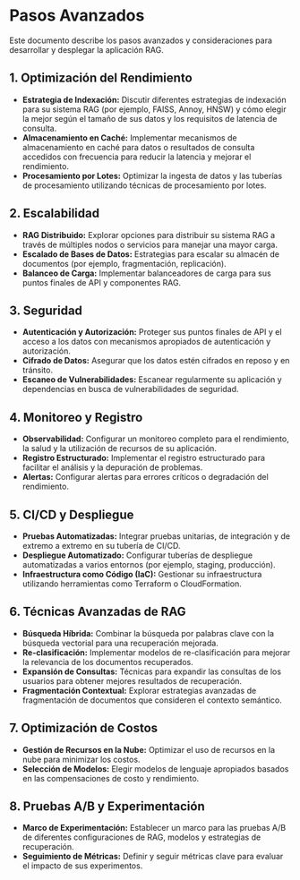 # Pasos Avanzados

Este documento describe los pasos avanzados y consideraciones para desarrollar y desplegar la aplicación RAG.

## 1. Optimización del Rendimiento

- **Estrategia de Indexación:** Discutir diferentes estrategias de indexación para su sistema RAG (por ejemplo, FAISS, Annoy, HNSW) y cómo elegir la mejor según el tamaño de sus datos y los requisitos de latencia de consulta.
- **Almacenamiento en Caché:** Implementar mecanismos de almacenamiento en caché para datos o resultados de consulta accedidos con frecuencia para reducir la latencia y mejorar el rendimiento.
- **Procesamiento por Lotes:** Optimizar la ingesta de datos y las tuberías de procesamiento utilizando técnicas de procesamiento por lotes.

## 2. Escalabilidad

- **RAG Distribuido:** Explorar opciones para distribuir su sistema RAG a través de múltiples nodos o servicios para manejar una mayor carga.
- **Escalado de Bases de Datos:** Estrategias para escalar su almacén de documentos (por ejemplo, fragmentación, replicación).
- **Balanceo de Carga:** Implementar balanceadores de carga para sus puntos finales de API y componentes RAG.

## 3. Seguridad

- **Autenticación y Autorización:** Proteger sus puntos finales de API y el acceso a los datos con mecanismos apropiados de autenticación y autorización.
- **Cifrado de Datos:** Asegurar que los datos estén cifrados en reposo y en tránsito.
- **Escaneo de Vulnerabilidades:** Escanear regularmente su aplicación y dependencias en busca de vulnerabilidades de seguridad.

## 4. Monitoreo y Registro

- **Observabilidad:** Configurar un monitoreo completo para el rendimiento, la salud y la utilización de recursos de su aplicación.
- **Registro Estructurado:** Implementar el registro estructurado para facilitar el análisis y la depuración de problemas.
- **Alertas:** Configurar alertas para errores críticos o degradación del rendimiento.

## 5. CI/CD y Despliegue

- **Pruebas Automatizadas:** Integrar pruebas unitarias, de integración y de extremo a extremo en su tubería de CI/CD.
- **Despliegue Automatizado:** Configurar tuberías de despliegue automatizadas a varios entornos (por ejemplo, staging, producción).
- **Infraestructura como Código (IaC):** Gestionar su infraestructura utilizando herramientas como Terraform o CloudFormation.

## 6. Técnicas Avanzadas de RAG

- **Búsqueda Híbrida:** Combinar la búsqueda por palabras clave con la búsqueda vectorial para una recuperación mejorada.
- **Re-clasificación:** Implementar modelos de re-clasificación para mejorar la relevancia de los documentos recuperados.
- **Expansión de Consultas:** Técnicas para expandir las consultas de los usuarios para obtener mejores resultados de recuperación.
- **Fragmentación Contextual:** Explorar estrategias avanzadas de fragmentación de documentos que consideren el contexto semántico.

## 7. Optimización de Costos

- **Gestión de Recursos en la Nube:** Optimizar el uso de recursos en la nube para minimizar los costos.
- **Selección de Modelos:** Elegir modelos de lenguaje apropiados basados en las compensaciones de costo y rendimiento.

## 8. Pruebas A/B y Experimentación

- **Marco de Experimentación:** Establecer un marco para las pruebas A/B de diferentes configuraciones de RAG, modelos y estrategias de recuperación.
- **Seguimiento de Métricas:** Definir y seguir métricas clave para evaluar el impacto de sus experimentos.